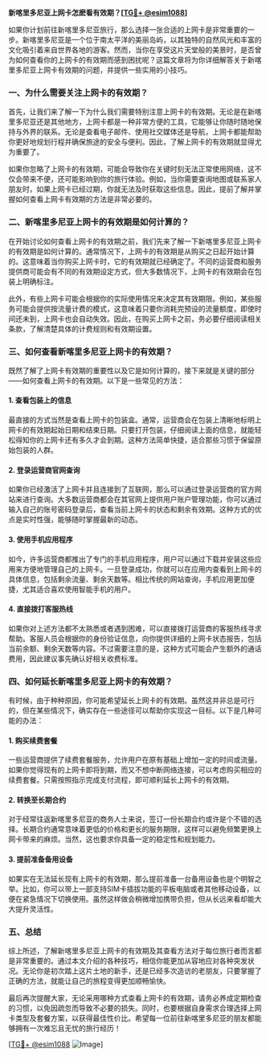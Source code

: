 **新喀里多尼亚上网卡怎麽看有效期？[[TG💪+ @esim1088](https://t.me/s/esim1088)]**

如果你计划前往新喀里多尼亚旅行，那么选择一张合适的上网卡是非常重要的一步。新喀里多尼亚是一个位于南太平洋的美丽岛屿，以其独特的自然风光和丰富的文化吸引着来自世界各地的游客。然而，当你在享受这片天堂般的美景时，是否曾为如何查看你的上网卡的有效期而感到困扰呢？这篇文章将为你详细解答关于新喀里多尼亚上网卡有效期的问题，并提供一些实用的小技巧。

### 一、为什么需要关注上网卡的有效期？

首先，让我们来了解一下为什么我们需要特别注意上网卡的有效期。无论是在新喀里多尼亚还是其他地方，上网卡都是一种非常方便的工具，它能够让你随时随地保持与外界的联系。无论是查看电子邮件、使用社交媒体还是导航，上网卡都能帮助你更好地规划行程并确保旅途的安全与便利。因此，了解上网卡的有效期就显得尤为重要了。

如果你忽略了上网卡的有效期，可能会导致你在关键时刻无法正常使用网络，这不仅会带来不便，还可能影响到你的旅行体验。例如，当你需要查询地图或联系家人朋友时，如果上网卡已经过期，你就无法及时获取这些信息。因此，提前了解并掌握如何查看上网卡有效期的方法是非常必要的。

### 二、新喀里多尼亚上网卡的有效期是如何计算的？

在开始讨论如何查看上网卡的有效期之前，我们先来了解一下新喀里多尼亚上网卡的有效期是如何计算的。通常情况下，上网卡的有效期是从购买之日起开始计算的。这意味着当你购买上网卡时，它的有效期就已经确定了。不同的运营商和服务提供商可能会有不同的有效期设定方式，但大多数情况下，上网卡的有效期会在包装上明确标注。

此外，有些上网卡可能会根据你的实际使用情况来决定其有效期限。例如，某些服务可能会提供按流量计费的模式，这意味着只要你消耗完预设的流量额度，即使时间还未到，上网卡也会自动失效。因此，在购买上网卡之前，务必要仔细阅读相关条款，了解清楚具体的计费规则和有效期设置。

### 三、如何查看新喀里多尼亚上网卡的有效期？

既然了解了上网卡有效期的重要性以及它是如何计算的，接下来就是关键的部分——如何查看上网卡的有效期。以下是一些常见的方法：

#### 1. 查看包装上的信息

最直接的方式当然是查看上网卡的包装盒。通常，运营商会在包装上清晰地标明上网卡的有效期起始日期和结束日期。只要打开包装，仔细阅读上面的信息，就能轻松得知你的上网卡还有多久才会到期。这种方法简单快捷，适合那些习惯于保留原始包装的人群。

#### 2. 登录运营商官网查询

如果你已经激活了上网卡并且连接到了互联网，那么可以通过登录运营商的官方网站来进行查询。大多数运营商都会在其官网上提供用户账户管理功能，你可以通过输入自己的账号密码登录后，查看当前上网卡的状态和剩余有效期。这种方式的优点是实时性强，能够随时掌握最新的动态。

#### 3. 使用手机应用程序

如今，许多运营商都推出了专门的手机应用程序，用户可以通过下载并安装这些应用来方便地管理自己的上网卡。一旦登录成功，你就可以在应用内查看到上网卡的具体信息，包括剩余流量、剩余天数等。相比传统的网站查询，手机应用更加便捷，尤其适合喜欢使用智能手机的用户。

#### 4. 直接拨打客服热线

如果你对上述方法都不太熟悉或者遇到困难，可以直接拨打运营商的客服热线寻求帮助。客服人员会根据你的身份验证信息，向你提供详细的上网卡状态报告，包括当前余额、剩余天数等内容。不过需要注意的是，这种方式可能会产生额外的通话费用，因此建议事先确认好相关收费标准。

### 四、如何延长新喀里多尼亚上网卡的有效期？

有时候，由于种种原因，你可能希望延长上网卡的有效期。虽然这并非总是可行的，但在某些情况下，确实存在一些途径可以帮助你实现这一目标。以下是几种可能的办法：

#### 1. 购买续费套餐

一些运营商提供了续费套餐服务，允许用户在原有基础上增加一定的时间或流量。如果你觉得现有的上网卡即将到期，而又不想中断网络连接，可以考虑购买相应的续费套餐。只需按照指示完成支付流程，即可顺利延长上网卡的有效期。

#### 2. 转换至长期合约

对于经常往返新喀里多尼亚的商务人士来说，签订一份长期合约或许是个不错的选择。长期合约通常意味着更低的价格和更长的服务期限，这样可以避免频繁更换上网卡带来的麻烦。当然，这也要求你具备一定的稳定性和规划能力。

#### 3. 提前准备备用设备

如果实在无法延长现有上网卡的有效期，那么提前准备一台备用设备也是个明智之举。比如，你可以带上一部支持SIM卡插拔功能的平板电脑或者其他移动设备，以便在紧急情况下切换使用。虽然这样做会稍微增加携带负担，但从长远来看却能大大提升灵活性。

### 五、总结

综上所述，了解新喀里多尼亚上网卡的有效期及其查看方法对于每位旅行者而言都是非常重要的。通过本文介绍的各种技巧，相信你能更加从容地应对各种突发状况。无论你是初次踏上这片土地的新手，还是已经多次造访的老朋友，只要掌握了正确的方法，就能让自己的旅程变得更加顺畅愉快。

最后再次提醒大家，无论采用哪种方式查看上网卡的有效期，请务必养成定期检查的习惯，以免因疏忽而导致不必要的损失。同时，也要根据自身需求合理选择上网卡类型及套餐方案，以获得最佳性价比。希望每一位前往新喀里多尼亚的朋友都能够拥有一次难忘且无忧的旅行经历！

[[TG💪+ @esim1088](https://t.me/s/esim1088) ![Image](https://i.postimg.cc/4NQfJmqS/Snipaste-2025-05-13-00-14-12.png)]